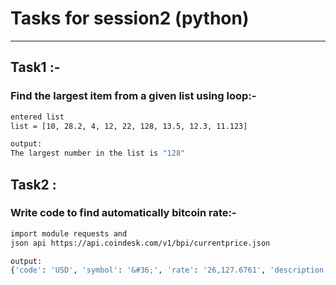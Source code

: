 # Tasks for session2 (python)
--------------------------------
## Task1 :-
### Find the largest item from a given list using loop:-

```bash
entered list
list = [10, 28.2, 4, 12, 22, 128, 13.5, 12.3, 11.123]
```
```bash
output:
The largest number in the list is "128" 
```
##
## Task2 :
### Write code to find automatically bitcoin rate:-
```bash
import module requests and
json api https://api.coindesk.com/v1/bpi/currentprice.json
```
```bash
output:
{'code': 'USD', 'symbol': '&#36;', 'rate': '26,127.6761', 'description': 'United States Dollar', 'rate_float': 26127.6761}
```
